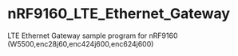 # nRF9160_LTE_Ethernet_Gateway
LTE Ethernet Gateway sample program for nRF9160 (W5500,enc28j60,enc424j600,enc624j600)

